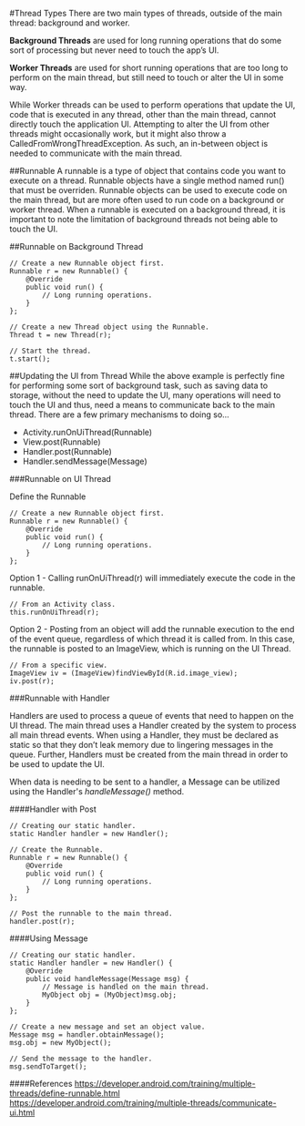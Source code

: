 #Thread Types
There are two main types of threads, outside of the main thread: background and worker. 

**Background Threads** are used for long running operations that do some sort of processing but never need to touch the app’s UI. 

**Worker Threads** are used for short running operations that are too long to perform on the main thread, but still need to touch or alter the UI in some way.

While Worker threads can be used to perform operations that update the UI, code that is executed in any thread, other than the main thread, cannot directly touch the application UI. Attempting to alter the UI from other threads might occasionally work, but it might also throw a CalledFromWrongThreadException. As such, an in-between object is needed to communicate with the main thread.

##Runnable
A runnable is a type of object that contains code you want to execute on a thread. Runnable objects have a single method named run() that must be overriden. Runnable objects can be used to execute code on the main thread, but are more often used to run code on a background or worker thread.  When a runnable is executed on a background thread, it is important to note the limitation of background threads not being able to touch the UI.

##Runnable on Background Thread
```
// Create a new Runnable object first.
Runnable r = new Runnable() {
	@Override
	public void run() {
		// Long running operations.
	}
};

// Create a new Thread object using the Runnable.
Thread t = new Thread(r);

// Start the thread.
t.start();
```
##Updating the UI from Thread
While the above example is perfectly fine for performing some sort of background task, such as saving data to storage, without the need to update the UI, many operations will need to touch the UI and thus, need a means to communicate back to the main thread.  There are a few primary mechanisms to doing so...

* Activity.runOnUiThread(Runnable)
* View.post(Runnable)
* Handler.post(Runnable)
* Handler.sendMessage(Message)

###Runnable on UI Thread

Define the Runnable

```
// Create a new Runnable object first.
Runnable r = new Runnable() {
	@Override
	public void run() {
		// Long running operations.
	}
};
```

Option 1 - Calling runOnUiThread(r) will immediately execute the code in the runnable.

```
// From an Activity class.
this.runOnUiThread(r);
```

Option 2 - Posting from an object will add the runnable execution to the end of the event queue, regardless of which thread it is called from.  In this case, the runnable is posted to an ImageView, which is running on the UI Thread.

```
// From a specific view.
ImageView iv = (ImageView)findViewById(R.id.image_view);
iv.post(r);
```

###Runnable with Handler

Handlers are used to process a queue of events that need to happen on the UI thread. The main thread uses a Handler created by the system to process all main thread events.
When using a Handler, they must be declared as static so that they don’t leak memory due to lingering messages in the queue.
Further, Handlers must be created from the main thread in order to be used to update the UI.

When data is needing to be sent to a handler, a Message can be utilized using the Handler's *handleMessage()* method.

####Handler with Post
```
// Creating our static handler.
static Handler handler = new Handler();

// Create the Runnable.
Runnable r = new Runnable() {
	@Override
	public void run() {
		// Long running operations.
	}
};

// Post the runnable to the main thread.
handler.post(r);
```

####Using Message
```
// Creating our static handler.
static Handler handler = new Handler() {
	@Override
	public void handleMessage(Message msg) {
		// Message is handled on the main thread.
		MyObject obj = (MyObject)msg.obj;
	}
};

// Create a new message and set an object value.
Message msg = handler.obtainMessage();
msg.obj = new MyObject();

// Send the message to the handler.
msg.sendToTarget();
```

####References
https://developer.android.com/training/multiple-threads/define-runnable.html
https://developer.android.com/training/multiple-threads/communicate-ui.html


